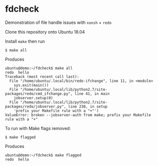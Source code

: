 # fdcheck
Demonstration of file handle issues with `xonsh` + `redo`

Clone this repository onto Ubuntu 18.04

Install `make` then run

```
$ make all
```

Produces

```
ubuntu@demo:~/fdcheck$ make all
redo  hello
Traceback (most recent call last):
  File "/home/ubuntu/.local/bin/redo-ifchange", line 11, in <module>
    sys.exit(main())
  File "/home/ubuntu/.local/lib/python2.7/site-packages/redo/cmd_ifchange.py", line 41, in main
    jobserver.setup(0)
  File "/home/ubuntu/.local/lib/python2.7/site-packages/redo/jobserver.py", line 238, in setup
    'prefix your Makefile rule with a "+"')
ValueError: broken --jobserver-auth from make; prefix your Makefile rule with a "+"

```

To run with Make flags removed:

```
$ make flagged
```

Produces

```
ubuntu@demo:~/fdcheck$ make flagged
redo  hello

```
